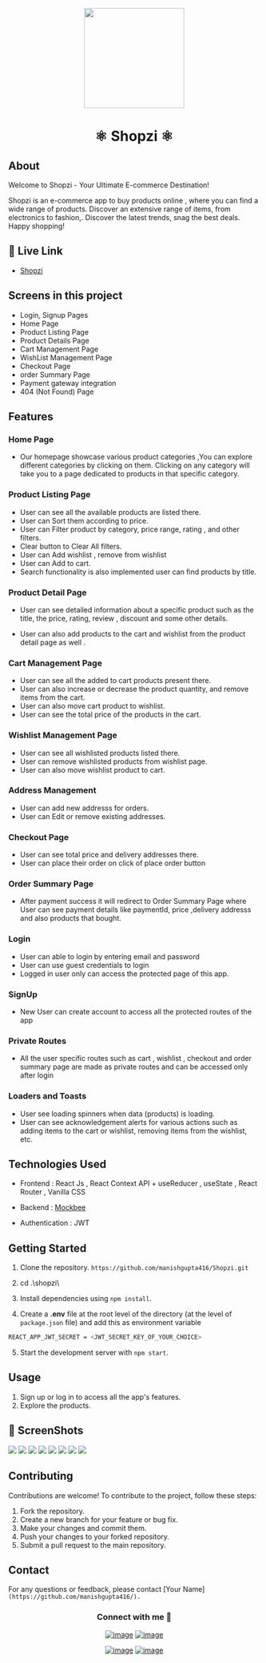 <p align="center" >
<img src="./public/favicon.ico" width="200px" height="200px"  >
</p>

<div align="center" >
<h1 >⚛️ Shopzi ⚛️</h1>
</div>

## About

Welcome to Shopzi - Your Ultimate E-commerce Destination!

Shopzi is an e-commerce app to buy products online , where you can find a wide range of products. Discover an extensive range of items, from electronics to fashion,. Discover the latest trends, snag the best deals. Happy shopping!

## 🚀 Live Link

- [Shopzi](https://shopzi.netlify.app/)

## Screens in this project

- Login, Signup Pages
- Home Page
- Product Listing Page
- Product Details Page
- Cart Management Page
- WishList Management Page
- Checkout Page
- order Summary Page
- Payment gateway integration
- 404 (Not Found) Page

## Features

### Home Page

- Our homepage showcase various product categories ,You can explore different categories by clicking on them. Clicking on any category will take you to a page dedicated to products in that specific category.

### Product Listing Page

- User can see all the available products are listed there.
- User can Sort them according to price.
- User can Filter product by category, price range, rating , and other filters.
- Clear button to Clear All filters.
- User can Add wishlist , remove from wishlist
- User can Add to cart.
- Search functionality is also implemented user can find products by title.

### Product Detail Page

- User can see detailed information about a specific product such as the title, the price, rating, review , discount and some other details.

- User can also add products to the cart and wishlist from the product detail page as well .

### Cart Management Page

- User can see all the added to cart products present there.
- User can also increase or decrease the product quantity, and remove items from the cart.
- User can also move cart product to wishlist.
- User can see the total price of the products in the cart.

### Wishlist Management Page

- User can see all wishlisted products listed there.
- User can remove wishlisted products from wishlist page.
- User can also move wishlist product to cart.

### Address Management

- User can add new addresss for orders.
- User can Edit or remove existing addresses.

### Checkout Page

- User can see total price and delivery addresses there.
- User can place their order on click of place order button

### Order Summary Page

- After payment success it will redirect to Order Summary Page where User can see payment details like paymentId, price ,delivery addresss and also products that bought.

### Login

- User can able to login by entering email and password
- User can use guest credentials to login
- Logged in user only can access the protected page of this app.

### SignUp

- New User can create account to access all the protected routes of the app

### Private Routes

- All the user specific routes such as cart , wishlist , checkout and order summary page are made as private routes and can be accessed only after login

### Loaders and Toasts

- User see loading spinners when data (products) is loading.
- User can see acknowledgement alerts for various actions such as adding items to the cart or wishlist, removing items from the wishlist, etc.

## Technologies Used

- Frontend : React Js , React Context API + useReducer , useState , React Router , Vanilla CSS

- Backend : [Mockbee](https://mockbee.netlify.app/)
- Authentication : JWT

## Getting Started

1. Clone the repository.
   `https://github.com/manishgupta416/Shopzi.git`
2. cd .\shopzi\
3. Install dependencies using `npm install`.

4. Create a **.env** file at the root level of the directory (at the level of `package.json` file) and add this as environment variable

```sh
REACT_APP_JWT_SECRET = <JWT_SECRET_KEY_OF_YOUR_CHOICE>
```

5. Start the development server with `npm start`.

## Usage

1. Sign up or log in to access all the app's features.
2. Explore the products.

## 📸 ScreenShots

<img src="./public//e1.png">
<img src="./public//e2.png">
<img src="./public//e8.png">
<img src="./public//e3.png">
<img src="./public//e4.png">
<img src="./public//e5.png">
<img src="./public//e6.png">
<img src="./public//e7.png">

## Contributing

Contributions are welcome! To contribute to the project, follow these steps:

1. Fork the repository.
2. Create a new branch for your feature or bug fix.
3. Make your changes and commit them.
4. Push your changes to your forked repository.
5. Submit a pull request to the main repository.

## Contact

For any questions or feedback, please contact [Your Name]`(https://github.com/manishgupta416/).`

<h3 align="center">Connect with me 🤝 </h3>
<div align="center">

[![image](https://img.shields.io/badge/LinkedIn-0077B5?style=for-the-badge&logo=linkedin&logoColor=white)](https://www.linkedin.com/in/imanishgupta1/)
[![image](https://img.shields.io/badge/Twitter-1DA1F2?style=for-the-badge&logo=twitter&logoColor=white)](https://twitter.com/manish_gupta416)

[![image](https://img.shields.io/badge/Gmail-D14836?style=for-the-badge&logo=gmail&logoColor=white)](mailto:manish.info2020@gmail.com)
[![image](https://img.shields.io/badge/Instagram-E4405F?style=for-the-badge&logo=instagram&logoColor=white)](https://www.instagram.com/manish_gupta416/)

</div>
